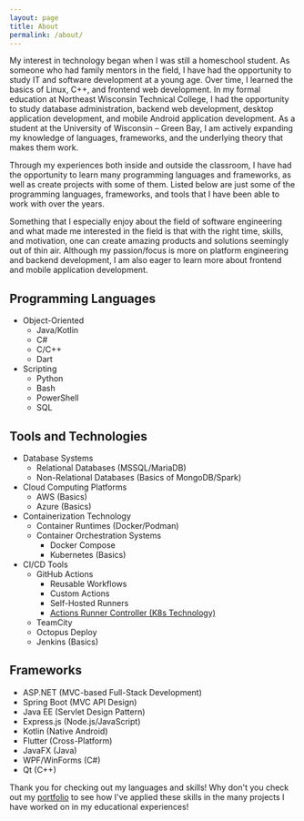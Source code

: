 ```yaml
---
layout: page
title: About
permalink: /about/
---
```


My interest in technology began when I was still a homeschool student. As someone who had family mentors in the field, I have had the opportunity to study IT and software development at a young age. Over time, I learned the basics of Linux, C++, and frontend web development. In my formal education at Northeast Wisconsin Technical College, I had the opportunity to study database administration, backend web development, desktop application development, and mobile Android application development. As a student at the University of Wisconsin – Green Bay, I am actively expanding my knowledge of languages, frameworks, and the underlying theory that makes them work.

Through my experiences both inside and outside the classroom, I have had the opportunity to learn many programming languages and frameworks, as well as create projects with some of them. Listed below are just some of the programming languages, frameworks, and tools that I have been able to work with over the years.

Something that I especially enjoy about the field of software engineering and what made me interested in the field is that with the right time, skills, and motivation, one can create amazing products and solutions seemingly out of thin air. Although my passion/focus is more on platform engineering and backend development, I am also eager to learn more about frontend and mobile application development.

## Programming Languages

- Object-Oriented
  - Java/Kotlin
  - C#
  - C/C++
  - Dart
- Scripting
  - Python
  - Bash
  - PowerShell
  - SQL

## Tools and Technologies

- Database Systems
  - Relational Databases (MSSQL/MariaDB)
  - Non-Relational Databases (Basics of MongoDB/Spark)
- Cloud Computing Platforms
  - AWS (Basics)
  - Azure (Basics)
- Containerization Technology
  - Container Runtimes (Docker/Podman)
  - Container Orchestration Systems
    - Docker Compose
    - Kubernetes (Basics)
- CI/CD Tools
  - GitHub Actions
    - Reusable Workflows
    - Custom Actions
    - Self-Hosted Runners
    - [Actions Runner Controller (K8s Technology)](https://github.com/actions/actions-runner-controller)
  - TeamCity
  - Octopus Deploy
  - Jenkins (Basics)

## Frameworks

- ASP.NET (MVC-based Full-Stack Development)
- Spring Boot (MVC API Design)
- Java EE (Servlet Design Pattern)
- Express.js (Node.js/JavaScript)
- Kotlin (Native Android)
- Flutter (Cross-Platform)
- JavaFX (Java)
- WPF/WinForms (C#)
- Qt (C++)

Thank you for checking out my languages and skills! Why don't you check out my [portfolio](/portfolio/) to see how I've applied these skills in the many projects I have worked on in my educational experiences!
